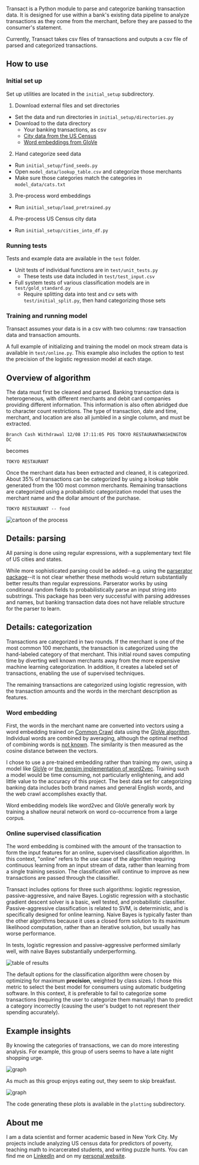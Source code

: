 Transact is a Python module to parse and categorize banking transaction data. It is designed for use within a bank's existing data pipeline to analyze transactions as they come from the merchant, before they are passed to the consumer's statement.

Currently, Transact takes csv files of transactions and outputs a csv file of parsed and categorized transactions.

## How to use

### Initial set up
Set up utilities are located in the `initial_setup` subdirectory.

1. Download external files and set directories
  * Set the data and run directories in `initial_setup/directories.py`
  * Download to the data directory
    * Your banking transactions, as csv
    * [City data from the US Census](http://www.census.gov/geo/maps-data/data/gazetteer2015.html)
    * [Word embeddings from GloVe](http://nlp.stanford.edu/projects/glove/)
2. Hand categorize seed data
  * Run `initial_setup/find_seeds.py`
  * Open `model_data/lookup_table.csv` and categorize those merchants
  * Make sure those categories match the categories in `model_data/cats.txt`
3. Pre-process word embeddings
  * Run `initial_setup/load_pretrained.py`
4. Pre-process US Census city data
  * Run `initial_setup/cities_into_df.py`

### Running tests
Tests and example data are available in the `test` folder.

* Unit tests of individual functions are in `test/unit_tests.py`
  * These tests use data included in `test/test_input.csv`
* Full system tests of various classification models are in `test/gold_standard.py`
  * Require splitting data into test and cv sets with `test/initial_split.py`, then hand categorizing those sets

### Training and running model
Transact assumes your data is in a csv with two columns: raw transaction data and transaction amounts.

A full example of initializing and training the model on mock stream data is available in `test/online.py`.  This example also includes the option to test the precision of the logistic regression model at each stage.


## Overview of algorithm

The data must first be cleaned and parsed. Banking transaction data is heterogeneous, with different merchants and debit card companies providing different information. This information is also often abridged due to character count restrictions. The type of transaction, date and time, merchant, and location are also all jumbled in a single column, and must be extracted.

```
Branch Cash Withdrawal 12/08 17:11:05 POS TOKYO RESTAURANTWASHINGTON   DC
```

becomes

```
TOKYO RESTAURANT
```

Once the merchant data has been extracted and cleaned, it is categorized. About 35% of transactions can be categorized by using a lookup table generated from the 100 most common merchants. Remaining transactions are categorized using a probabilistic categorization model that uses the merchant name and the dollar amount of the purchase. 

```
TOKYO RESTAURANT -- food
```

![cartoon of the process](https://dl.dropboxusercontent.com/u/60385619/Eli_Goodfriend_Week4Demo.png)

## Details: parsing
All parsing is done using regular expressions, with a supplementary text file of US cities and states.

While more sophisticated parsing could be added--e.g. using the [parserator package](https://github.com/datamade/parserator)--it is not clear whether these methods would return substantially better results than regular expressions.  Parserator works by using conditional random fields to probabilistically parse an input string into substrings.  This package has been very successful with parsing addresses and names, but banking transaction data does not have reliable structure for the parser to learn.  

## Details: categorization
Transactions are categorized in two rounds. If the merchant is one of the most common 100 merchants, the transaction is categorized using the hand-labeled category of that merchant.  This initial round saves computing time by diverting well known merchants away from the more expensive machine learning categorization.  In addition, it creates a labeled set of transactions, enabling the use of supervised techniques.

The remaining transactions are categorized using logistic regression, with the transaction amounts and the words in the merchant description as features. 

### Word embedding
First, the words in the merchant name are converted into vectors using a word embedding trained on [Common Crawl](http://commoncrawl.org) data using the [GloVe algorithm](http://nlp.stanford.edu/projects/glove).  Individual words are combined by averaging, although the optimal method of combining words is [not known](http://stackoverflow.com/questions/29760935/how-to-get-vector-for-a-sentence-from-the-word2vec-of-tokens-in-sentence).  The similarity is then measured as the cosine distance between the vectors.

I chose to use a pre-trained embedding rather than training my own, using a model like [GloVe](http://nlp.stanford.edu/projects/glove) or [the gensim implementation of word2vec](https://radimrehurek.com/gensim/models/word2vec.html).  Training such a model would be time consuming, not particularly enlightening, and add little value to the accuracy of this project. The best data set for categorizing banking data includes both brand names and general English words, and the web crawl accomplishes exactly that. 

Word embedding models like word2vec and GloVe generally work by training a shallow neural network on word co-occurrence from a large corpus.

### Online supervised classification
The word embedding is combined with the amount of the transaction to form the input features for an online, supervised classification algorithm. In this context, "online" refers to the use case of the algorithm requiring continuous learning from an input stream of data, rather than learning from a single training session. The classification will continue to improve as new transactions are passed through the classifier.

Transact includes options for three such algorithms: logistic regression, passive-aggressive, and naive Bayes.  Logistic regression with a stochastic gradient descent solver is a basic, well tested, and probabilistic classifier.  Passive-aggressive classification is related to SVM, is deterministic, and is specifically designed for online learning.  Naive Bayes is typically faster than the other algorithms because it uses a closed form solution to its maximum likelihood computation, rather than an iterative solution, but usually has worse performance.

In tests, logistic regression and passive-aggressive performed similarly well, with naive Bayes substantially underperforming.

![table of results](https://dl.dropboxusercontent.com/u/60385619/results.png)

The default options for the classification algorithm were chosen by optimizing for maximum **precision**, weighted by class sizes.  I chose this metric to select the best model for consumers using automatic budgeting software.  In this context, it is preferable to fail to categorize some transactions (requiring the user to categorize them manually) than to predict a category incorrectly (causing the user's budget to not represent their spending accurately).

## Example insights
By knowing the categories of transactions, we can do more interesting analysis.  For example, this group of users seems to have a late night shopping urge.

![graph](https://dl.dropboxusercontent.com/u/60385619/avg_amount_per_hour.png)

As much as this group enjoys eating out, they seem to skip breakfast.

![graph](https://dl.dropboxusercontent.com/u/60385619/trans_per_hour.png)

The code generating these plots is available in the `plotting` subdirectory.

## About me
I am a data scientist and former academic based in New York City. My projects include analyzing US census data for predictors of poverty, teaching math to incarcerated students, and writing puzzle hunts.  You can find me on [LinkedIn](https://www.linkedin.com/in/eligoodfriend) and on my [personal website](http://eligoodfriend.com).
